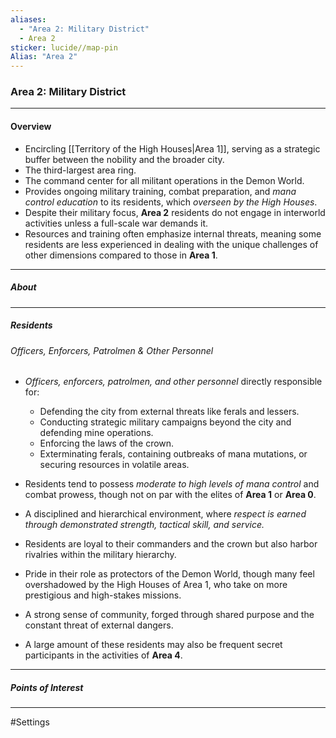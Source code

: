 ```yaml
---
aliases:
  - "Area 2: Military District"
  - Area 2
sticker: lucide//map-pin
Alias: "Area 2"
---
```


### Area 2: Military District
---
#### Overview

- Encircling [[Territory of the High Houses|Area 1]], serving as a strategic buffer between the nobility and the broader city.
- The third-largest area ring.
- The command center for all militant operations in the Demon World.
- Provides ongoing military training, combat preparation, and *mana control education* to its residents, which *overseen by the High Houses*.
- Despite their military focus, **Area 2** residents do not engage in interworld activities unless a full-scale war demands it.
- Resources and training often emphasize internal threats, meaning some residents are less experienced in dealing with the unique challenges of other dimensions compared to those in **Area 1**.



----
##### About




---
##### Residents 

###### Officers, Enforcers, Patrolmen & Other Personnel 
- *Officers, enforcers, patrolmen, and other personnel* directly responsible for:
    - Defending the city from external threats like ferals and lessers.
    - Conducting strategic military campaigns beyond the city and defending mine operations.
    - Enforcing the laws of the crown.
    - Exterminating ferals, containing outbreaks of mana mutations, or securing resources in volatile areas.

- Residents tend to possess *moderate to high levels of mana control* and combat prowess, though not on par with the elites of **Area 1** or **Area 0**.
- A disciplined and hierarchical environment, where *respect is earned through demonstrated strength, tactical skill, and service.*
- Residents are loyal to their commanders and the crown but also harbor rivalries within the military hierarchy.
- Pride in their role as protectors of the Demon World, though many feel overshadowed by the High Houses of Area 1, who take on more prestigious and high-stakes missions.
- A strong sense of community, forged through shared purpose and the constant threat of external dangers.
- A large amount of these residents may also be frequent secret participants in the activities of **Area 4**.


---
##### Points of Interest


---
#Settings 

